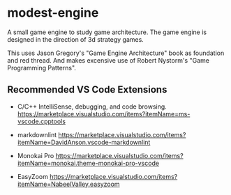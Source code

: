 # modest-engine

A small game engine to study game architecture. The game engine is designed in the direction of 3d strategy games.

This uses Jason Gregory's "Game Engine Architecture" book as foundation and  red thread.
And makes excensive use of Robert Nystorm's "Game Programming Patterns".

## Recommended VS Code Extensions

- C/C++ IntelliSense, debugging, and code browsing. https://marketplace.visualstudio.com/items?itemName=ms-vscode.cpptools

- markdownlint https://marketplace.visualstudio.com/items?itemName=DavidAnson.vscode-markdownlint

- Monokai Pro https://marketplace.visualstudio.com/items?itemName=monokai.theme-monokai-pro-vscode

- EasyZoom https://marketplace.visualstudio.com/items?itemName=NabeelValley.easyzoom
